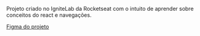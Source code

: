 Projeto criado no IgniteLab da Rocketseat com o intuito de aprender sobre conceitos do react e navegações.

<a href='https://www.figma.com/file/oDsne5QDAgpzvaQsPnF2Ho/Rocket-Help---Ignite-Lab-(Community)?node-id=37%3A6'>Figma do projeto</a>
